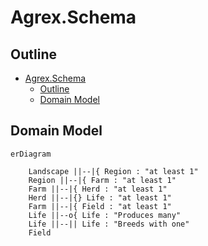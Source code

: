 # Agrex.Schema

## Outline

- [Agrex.Schema](#agrexschema)
  - [Outline](#outline)
  - [Domain Model](#domain-model)


## Domain Model

```mermaid
erDiagram

    Landscape ||--|{ Region : "at least 1"
    Region ||--|{ Farm : "at least 1"
    Farm ||--|{ Herd : "at least 1"
    Herd ||--|{} Life : "at least 1"
    Farm ||--|{ Field : "at least 1"
    Life ||--o{ Life : "Produces many"
    Life ||--|| Life : "Breeds with one"
    Field 



```